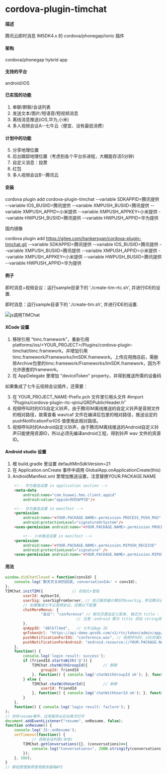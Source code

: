# cordova-plugin-timchat

#### 描述
腾讯云即时消息 IMSDK4.x 的 cordova/phonegap/ionic 插件

#### 架构
cordova/phonegap hybrid app

#### 支持的平台
android/iOS

#### 已实现的功能

1. 单聊/群聊/会话列表
2. 发送文本/图片/短语音/短视频消息
3. 离线消息推送(iOS,华为,小米)
4. 多人视频会议A--七牛云（便宜、没有最低消费）

#### 计划中的功能

5. 分享地理位置
6. 后台跟踪地理位置（考虑到各个平台杀进程，大概能存活5分钟）
7. 自定义消息：投票
8. 红包
9. 多人视频会议B--腾讯云

#### 安装

cordova plugin add cordova-plugin-timchat --variable SDKAPPID=腾讯提供 --variable IOS_BUSIID=腾讯提供 --variable XMPUSH_BUSIID=腾讯提供 --variable XMPUSH_APPID=小米提供 --variable XMPUSH_APPKEY=小米提供 --variable HWPUSH_BUSIID=腾讯提供 --variable HWPUSH_APPID=华为提供

国内镜像

cordova plugin add https://gitee.com/hankersyan/cordova-plugin-timchat.git --variable SDKAPPID=腾讯提供 --variable IOS_BUSIID=腾讯提供 --variable XMPUSH_BUSIID=腾讯提供 --variable XMPUSH_APPID=小米提供 --variable XMPUSH_APPKEY=小米提供 --variable HWPUSH_BUSIID=腾讯提供 --variable HWPUSH_APPID=华为提供


#### 例子
即时消息+视频会议：运行sample目录下的 './create-tim-rtc.sh', 并进行IDE的设置.

即时消息：运行sample目录下的 './create-tim.sh', 并进行IDE的设置.

![js调用TIMChat](https://meehealth.oss-cn-shanghai.aliyuncs.com/tim/3ki9qe.gif "js调用TIMChat")

#### XCode 设置

1. 移除引用 "timc.framework"，重新引用 platforms/ios/<YOUR_PROJECT>/Plugins/cordova-plugin-timchat/timc.framework，并增加引用 timc.framework/Frameworks/ImSDK.framework。上传应用商店前，需删除Archive包里的timc.framework/Frameworks/ImSDK.framework，因为不允许嵌套的framework。
2. 在 AppDelegate 里增加 "deviceToken" property，并得到推送所需的设备码

如果集成了七牛云视频会议插件，还需要：

3. 在 YOUR_PROJECT_NAME-Prefix.pch 文件里引用头文件 #import "Plugins/cordova-plugin-rtc-qiniu/QRDPublicHeader.h"
4. 视频呼叫时的IOS自定义铃声，由于腾讯IM离线推送的自定义铃声是音频文件的相对路径，故需查看 wav/caf 文件在编译后包里的相对路径，推送设定的 pushNotificationForIOS 值使用此相对路径。
5. 视频呼叫时的Android自定义铃声，由于腾讯IM离线推送的Android自定义铃声只能使用资源ID，所以必须先编译android工程，得到铃声 wav 文件的资源ID。

#### Android studio 设置 
1. 根 build.gradle 里设置 defaultMinSdkVersion=21 
2. 在 Application.onCreate 事件中调用 GlobalApp.onApplicationCreate(this) 
3. AndroidManifest.xml 里增加推送设置，注意替换YOUR.PACKAGE.NAME
```html
    <!-- 华为推送设置 in application section -->
    <meta-data
        android:name="com.huawei.hms.client.appid"
        android:value="appid=你的APPID"/>

    <!-- 华为推送设置 in manifest -->
    <permission
        android:name="<YOUR.PACKAGE.NAME>.permission.PROCESS_PUSH_MSG"
        android:protectionLevel="signatureOrSystem"/>
    <uses-permission android:name="<YOUR.PACKAGE.NAME>.permission.PROCESS_PUSH_MSG" />

		<!-- 小米推送设置 in manifest -->
    <permission
        android:name="<YOUR.PACKAGE.NAME>.permission.MIPUSH_RECEIVE"
        android:protectionLevel="signature" />
    <uses-permission android:name="<YOUR.PACKAGE.NAME>.permission.MIPUSH_RECEIVE" />
```

#### 用法

```javascript
window.didChatClosed = function(convId) {
    console.log('聊天页关闭的回调, conversationId=' + convId);
};
TIMChat.initTIM({             // 初始化+登陆
        userId: myUserId,
        userSig: userSigFromServer, // 自己服务器计算好的userSig，参见腾讯云文档
        // 如果集成七牛云视频会议，还需以下配置
        chatMoreMenus: {
                "会议": "conference" // 聊天页里自定义菜单, 格式为 title : namedImage 
                                // 注意：android 需为 title 添加 string资源
        },
        qnAppID: "d8lk7l4ed",   // 七牛云App ID
        qnTokenUrl: "https://api-demo.qnsdk.com/v1/rtc/token/admin/app/d8lk7l4ed/room/<ROOM>/user/<USER>?bundleId=com.qbox.QNRTCKitDemo", // 计算七牛云token的自己服务器的URL，<ROOM>和<USER>是占位符，会被本插件替换
        pushNotificationForIOS: "conference.wav", // 视频呼叫时，iOS的离线推送提示音
        pushNotificationForAndroid: "android.resource://YOUR.PACKAGE.NAME/raw资源ID"  // 视频呼叫时，android的离线推送提示音
    },
    function() {
        console.log('login result: success');
        if (friendId.startsWith('@')) {
            TIMChat.chatWithGroupId({		// 群聊
                groupId: friendId
            }, function() { console.log('chatWithGroupId ok'); }, function() { console.log('chatWithGroupId fail'); });
        } else {
            TIMChat.chatWithUserId({		// 单聊
                userId: friendId
            }, function() { console.log('chatWithUserId ok'); }, function() { console.log('chatWithUserId fail'); });
        }
    },
    function() { console.log('login result: failure'); }
);
// 侦听resume事件，应用程序从后台再次打开
document.addEventListener("resume", onResume, false);
function onResume() {
    console.log('JS::onResume');
    setTimeout(function() {
    		// 获取会话列表(本地)
        TIMChat.getConversations({}, (conversations)=>{
            console.log("Conversations=", JSON.stringify(conversations));
        });
    }, 500);
}
// 群组管理推荐使用服务器端API
```